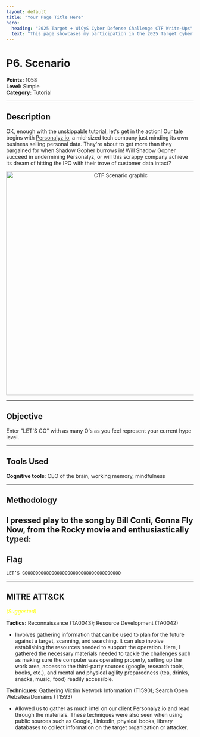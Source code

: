 ```yaml
---
layout: default
title: "Your Page Title Here"
hero:
  heading: "2025 Target + WiCyS Cyber Defense Challenge CTF Write-Ups"
  text: "This page showcases my participation in the 2025 Target Cyber Defense CTF Challenge hosted by WiCyS, which ran from July 1 through August 14, 2025."
---
```



# P6. Scenario

**Points:** 1058  
**Level:** Simple  
**Category:** Tutorial  

---

## Description
OK, enough with the unskippable tutorial, let's get in the action! Our tale begins with [Personalyz.io](http://personalyz.io/), a mid-sized tech company just minding its own business selling personal data. They're about to get more than they bargained for when Shadow Gopher burrows in! Will Shadow Gopher succeed in undermining Personalyz, or will this scrappy company achieve its dream of hitting the IPO with their trove of customer data intact?

<p align="center">
  <img src="/2025_wicys_target_ctf/assets/images/p6-scenario.png" alt="CTF Scenario graphic" width="600">
</p>

---

## Objective
Enter "LET'S GO" with as many O's as you feel represent your current hype level.

---

## Tools Used
**Cognitive tools**: CEO of the brain, working memory, mindfulness

---

## Methodology
I pressed play to the song by Bill Conti, **Gonna Fly Now**, from the Rocky movie and enthusiastically typed:
---

## Flag
`LET’S GOOOOOOOOOOOOOOOOOOOOOOOOOOOOOOOOOOOO`  

---

## MITRE ATT&CK
<span style="color:yellow; font-style:italic;">(Suggested)</span>  

**Tactics:** Reconnaissance (TA0043); Resource Development (TA0042)  
- Involves gathering information that can be used to plan for the future against a target, scanning, and searching. It can also involve establishing the resources needed to support the operation. Here, I gathered the necessary materials needed to tackle the challenges such as making sure the computer was operating properly, setting up the work area, access to the third-party sources (google, research tools, books, etc.), and mental  and physical agility preparedness (tea, drinks, snacks, music, food) readily accessible. 

**Techniques:** Gathering Victim Network Information (T1590); Search Open Websites/Domains (T1593) 
- Allowed us to gather as much intel on our client Personalyz.io and read through the materials. These techniques were also seen when using public sources such as Google, LinkedIn, physical books, library databases to collect information on the target organization or attacker.   

  
